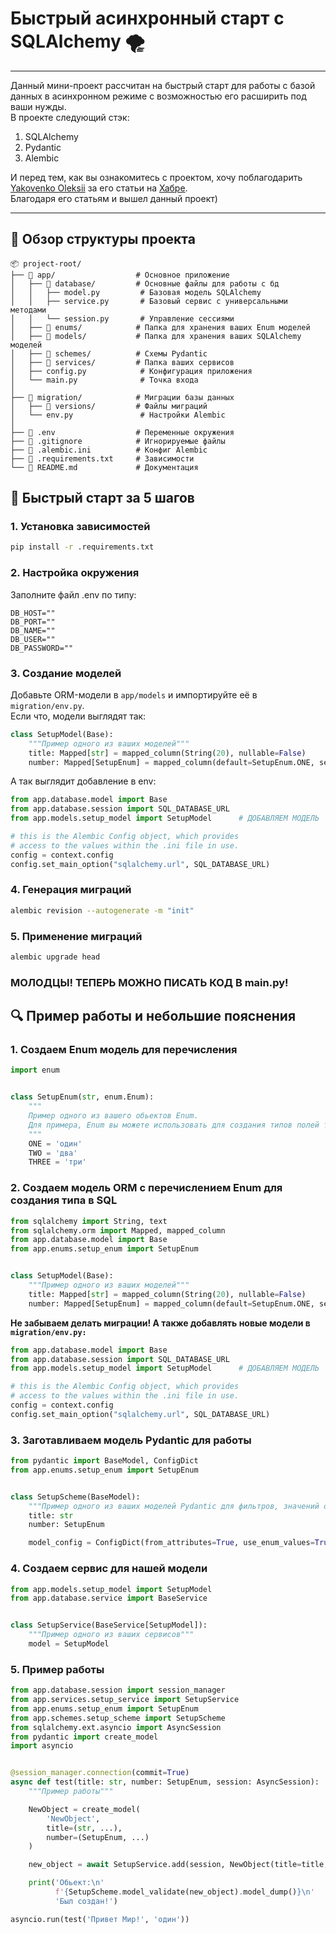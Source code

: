 # Быстрый асинхронный старт с SQLAlchemy 🌪️

---

Данный мини-проект рассчитан на быстрый старт для работы с базой данных в асинхронном режиме с возможностью его расширить под ваши нужды.  
В проекте следующий стэк:  
1. SQLAlchemy
2. Pydantic
3. Alembic

И перед тем, как вы ознакомитесь с проектом, хочу поблагодарить [Yakovenko Oleksii](https://github.com/Yakvenalex) за его статьи на [Хабре](https://habr.com/ru/users/yakvenalex/).  
Благодаря его статьям и вышел данный проект)

---

## ️📂 Обзор структуры проекта  
```text
📦 project-root/
├── 📂 app/                  # Основное приложение
│   ├── 📂 database/         # Основные файлы для работы с бд
│   │   ├── model.py         # Базовая модель SQLAlchemy
│   │   ├── service.py       # Базовый сервис с универсальными методами
│   │   └── session.py       # Управление сессиями
│   ├── 📂 enums/            # Папка для хранения ваших Enum моделей
│   ├── 📂 models/           # Папка для хранения ваших SQLAlchemy моделей
│   ├── 📂 schemes/          # Схемы Pydantic
│   ├── 📂 services/         # Папка ваших сервисов
│   ├── config.py            # Конфигурация приложения
│   └── main.py              # Точка входа
│
├── 📂 migration/            # Миграции базы данных
│   ├── 📂 versions/         # Файлы миграций
│   └── env.py               # Настройки Alembic
│
├── 📜 .env                  # Переменные окружения
├── 📜 .gitignore            # Игнорируемые файлы
├── 📜 .alembic.ini          # Конфиг Alembic
├── 📜 .requirements.txt     # Зависимости
└── 📖 README.md             # Документация
```

## 🚀 Быстрый старт за 5 шагов

### 1. Установка зависимостей
```bash
pip install -r .requirements.txt
```
### 2. Настройка окружения
Заполните файл .env по типу:
```text
DB_HOST=""
DB_PORT=""
DB_NAME=""
DB_USER=""
DB_PASSWORD=""
```
### 3. Создание моделей
Добавьте ORM-модели в `app/models` и импортируйте её в `migration/env.py`.  
Если что, модели выглядят так:
```python
class SetupModel(Base):
    """Пример одного из ваших моделей"""
    title: Mapped[str] = mapped_column(String(20), nullable=False)
    number: Mapped[SetupEnum] = mapped_column(default=SetupEnum.ONE, server_default=text("'ONE'"))
```
А так выглядит добавление в env:
```python
from app.database.model import Base
from app.database.session import SQL_DATABASE_URL
from app.models.setup_model import SetupModel      # ДОБАВЛЯЕМ МОДЕЛЬ

# this is the Alembic Config object, which provides
# access to the values within the .ini file in use.
config = context.config
config.set_main_option("sqlalchemy.url", SQL_DATABASE_URL)
```
### 4. Генерация миграций
```bash
alembic revision --autogenerate -m "init"
```
### 5. Применение миграций
```bash
alembic upgrade head
```
### МОЛОДЦЫ! ТЕПЕРЬ МОЖНО ПИСАТЬ КОД В main.py!

## 🔍 Пример работы и небольшие пояснения

### 1. Создаем Enum модель для перечисления
```python
import enum


class SetupEnum(str, enum.Enum):
    """
    Пример одного из вашего обьектов Enum.
    Для примера, Enum вы можете использовать для создания типов полей таблицы
    """
    ONE = 'один'
    TWO = 'два'
    THREE = 'три'
```
### 2. Создаем модель ORM с перечислением Enum для создания типа в SQL
```python
from sqlalchemy import String, text
from sqlalchemy.orm import Mapped, mapped_column
from app.database.model import Base
from app.enums.setup_enum import SetupEnum


class SetupModel(Base):
    """Пример одного из ваших моделей"""
    title: Mapped[str] = mapped_column(String(20), nullable=False)
    number: Mapped[SetupEnum] = mapped_column(default=SetupEnum.ONE, server_default=text("'ONE'"))
```
**Не забываем делать миграции! А также добавлять новые модели в `migration/env.py:`**
```python
from app.database.model import Base
from app.database.session import SQL_DATABASE_URL
from app.models.setup_model import SetupModel      # ДОБАВЛЯЕМ МОДЕЛЬ

# this is the Alembic Config object, which provides
# access to the values within the .ini file in use.
config = context.config
config.set_main_option("sqlalchemy.url", SQL_DATABASE_URL)
```
### 3. Заготавливаем модель Pydantic для работы
```python
from pydantic import BaseModel, ConfigDict
from app.enums.setup_enum import SetupEnum


class SetupScheme(BaseModel):
    """Пример одного из ваших моделей Pydantic для фильтров, значений обьектов и тд"""
    title: str
    number: SetupEnum

    model_config = ConfigDict(from_attributes=True, use_enum_values=True)

```
### 4. Создаем сервис для нашей модели
```python
from app.models.setup_model import SetupModel
from app.database.service import BaseService


class SetupService(BaseService[SetupModel]):
    """Пример одного из ваших сервисов"""
    model = SetupModel
```
### 5. Пример работы
```python
from app.database.session import session_manager
from app.services.setup_service import SetupService
from app.enums.setup_enum import SetupEnum
from app.schemes.setup_scheme import SetupScheme
from sqlalchemy.ext.asyncio import AsyncSession
from pydantic import create_model
import asyncio


@session_manager.connection(commit=True)
async def test(title: str, number: SetupEnum, session: AsyncSession):
    """Пример работы"""

    NewObject = create_model(
        'NewObject',
        title=(str, ...),
        number=(SetupEnum, ...)
    )

    new_object = await SetupService.add(session, NewObject(title=title, number=number))

    print('Обьект:\n'
          f'{SetupScheme.model_validate(new_object).model_dump()}\n'
          'Был создан!')

asyncio.run(test('Привет Мир!', 'один'))
```